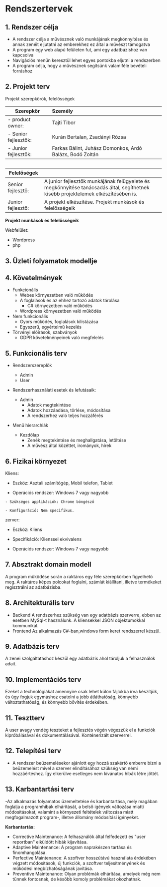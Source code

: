 # Rendszertervek

## 1. Rendszer célja

- A rendszer célja a művésznek való  munkájának  megkönnyítése és annak zenéit eljutatni az emberekhez ez által a művészt támogatva
- A program egy web alapú felületen fut, ami egy adatbázishoz van kapcsolva
- Navigációs menün keresztül lehet egyes pontokba eljutni a rendszerben
- A program célja, hogy a művésznek segítsünk valamiféle bevételi forráshoz

## 2. Projekt terv
Projekt szerepkörök, felelősségek

| Szerepkör | Személy|
|---|:-|
| -   product owner:  | Tajti Tibor |
| - Senior fejlesztők: | Kurán Bertalan, Zsadányi Rózsa |
|    - Junior fejlesztők: | Farkas Bálint, Juhász Domonkos, Ardó Balázs, Bodó Zoltán |
##
|  Felelőségek  |  |
|---|:-|
| Senior fejlesztő: | A junior fejlesztők munkájának felügyelete és megkönnyítése tanácsadás által, segíthetnek kisebb projektelemek elkészítésében is. |
| Junior fejlesztő: | A projekt elkészítése. Projekt munkások és felelősségeik |

**Projekt munkások és felelősségeik**

   Webfelület:
-   Wordpress
-   php
## 3. Üzleti folyamatok modellje

## 4. Követelmények

- Funkcionális
	- Webes környezetben való működés
	- A foglalások és az ehhez tartozó adatok tárolása
        - C# környezetben való működés
	- Wordpress környezetben való működés
 - Nem funkcionális
	- Gyors működés, foglalások kilistázása
	- Egyszerű, egyértelmű kezelés
 - Törvényi előírások, szabványok
	- GDPR követelményeinek való megfelelés

## 5. Funkcionális terv

- Rendszerszereplők
  - Admin
  - User
  
- Rendszerhasználati esetek és lefutásaik:
  - Admin
    * Adatok megtekintése
    * Adatok hozzáadása, törlése, módosítása
    * A rendszerhez való teljes hozzáférés

- Menü hierarchiák
  - Kezdőlap
    * Zenék megtekintése és meghallgatása, letöltése
    * A művész által közéttet, irományok, hírek

## 6. Fizikai környezet

Kliens:
   - Eszköz: Asztali számítógép, Mobil telefon, Tablet

  -  Operációs rendszer: Windows 7 vagy nagyobb

    - Szükséges applikációk: Chrome böngésző

    - Konfiguráció: Nem specifikus.

zerver:

- Eszköz: Kliens

- Specifikáció: Klienssel ekvivalens

- Operációs rendszer: Windows 7 vagy nagyobb
 
## 7. Absztrakt domain modell
A program működése során a raktáros egy féle szerepkörben figyelhető meg. A raktáros képes polcokat foglalni, számlát kiállítani, illetve termékeket regisztrálni az adatbázisba.

## 8. Architekturális terv
- Backend
	A rendszerhez szükség van egy adatbázis szerverre, ebben az esetben MySql-t használunk.
	A kliensekkel JSON objektumokkal kommunikál.
 - Frontend
	Az alkalmazás C#-ban,windows form keret rendszerrel készül.

## 9. Adatbázis terv
A zenei szolgáltatáshoz készül egy adatbázis ahol tároljuk a felhasználok adait.

## 10. Implementációs terv
Ezeket a technológiákat amennyire csak lehet külön fájlokba írva készítjük, és úgy fogjuk egymáshoz csatolni a jobb átláthatóság, könnyebb változtathatóság, és könnyebb bővítés érdekében.

## 11. Tesztterv

A user avagy vendég teszteket a fejlesztés végén végezzük el a funkciók kipróbálásával és dokumentálásával. Konténerizált szerverrel.

## 12. Telepítési terv

- A rendszer beüzemelésekor ajánlott egy hozzá szakértő emberre bízni a beüzemelést mivel a szerver elindításához szükség van némi hozzáértéshez.
	Így elkerülve esetleges nem kívánatos hibák létre jöttét.

## 13. Karbantartási terv

-Az alkalmazás folyamatos üzemeltetése és karbantartása, mely
magában foglalja a programhibák elhárítását, a belső igények változása miatti
módosításokat, valamint a környezeti feltételek változása miatt
megfogalmazott program-, illetve állomány módosítási igényeket.

**Karbantartás:**
- Corrective Maintenance: A felhasználók által felfedezett és "user reportban"
elküldött hibák kijavítása.
- Adaptive Maintenance: A program naprakészen tartása és finomhangolása.
- Perfective Maintenance: A szoftver hosszútávú használata érdekében végzett
módosítások, új funkciók, a szoftver teljesítményének és működési
megbízhatóságának javítása.
- Preventive Maintenance: Olyan problémák elhárítása, amelyek még nem
tűnnek fontosnak, de később komoly problémákat okozhatnak.